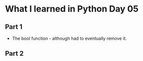 # What I learned in Python Day 05

## Part 1
- The bool function - although had to eventually remove it.

## Part 2
